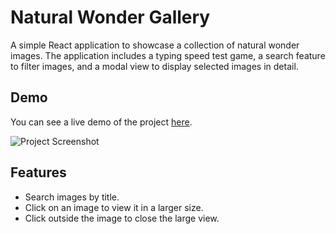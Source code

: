 # Natural Wonder Gallery

A simple React application to showcase a collection of natural wonder images. The application includes a typing speed test game, a search feature to filter images, and a modal view to display selected images in detail.

## Demo
You can see a live demo of the project [here](https://natural-wonder-gallery.vercel.app/).

![Project Screenshot](https://img2.pic.in.th/pic/natural-wonder-gallery.png)

## Features
- Search images by title.
- Click on an image to view it in a larger size.
- Click outside the image to close the large view.
